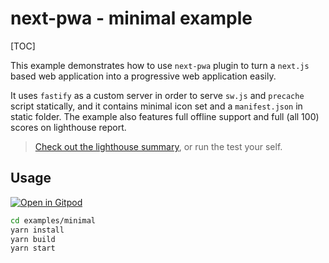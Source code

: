 # next-pwa - minimal example

[TOC]

This example demonstrates how to use `next-pwa` plugin to turn a `next.js` based web application into a progressive web application easily.

It uses `fastify` as a custom server in order to serve `sw.js` and `precache` script statically, and it contains minimal icon set and a `manifest.json` in static folder. The example also features full offline support and full (all 100) scores on lighthouse report.

> [Check out the lighthouse summary](https://github.com/shadowwalker/next-pwa/blob/master/examples/minimal/lighthouse.pdf), or run the test your self.

## Usage

[![Open in Gitpod](https://img.shields.io/badge/Open%20In-Gitpod.io-%231966D2?style=for-the-badge&logo=gitpod)](https://gitpod.io/#https://github.com/shadowwalker/next-pwa/)

``` bash
cd examples/minimal
yarn install
yarn build
yarn start
```

